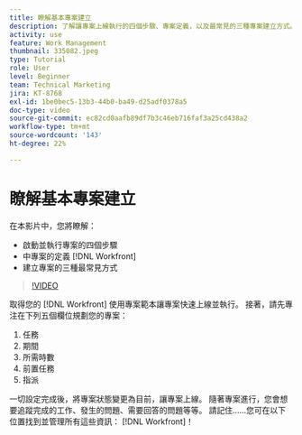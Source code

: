 ```yaml
---
title: 瞭解基本專案建立
description: 了解讓專案上線執行的四個步驟、專案定義，以及最常見的三種專案建立方式。
activity: use
feature: Work Management
thumbnail: 335082.jpeg
type: Tutorial
role: User
level: Beginner
team: Technical Marketing
jira: KT-8768
exl-id: 1be0bec5-13b3-44b0-ba49-d25adf0378a5
doc-type: video
source-git-commit: ec82cd0aafb89df7b3c46eb716faf3a25cd438a2
workflow-type: tm+mt
source-wordcount: '143'
ht-degree: 22%

---
```


# 瞭解基本專案建立

在本影片中，您將瞭解：

* 啟動並執行專案的四個步驟
* 中專案的定義 [!DNL Workfront]
* 建立專案的三種最常見方式

>[!VIDEO](https://video.tv.adobe.com/v/335082/?quality=12&learn=on)

取得您的 [!DNL  Workfront] 使用專案範本讓專案快速上線並執行。 接著，請先專注在下列五個欄位規劃您的專案：

1. 任務
1. 期間
1. 所需時數
1. 前置任務
1. 指派

一切設定完成後，將專案狀態變更為目前，讓專案上線。 隨著專案進行，您會想要追蹤完成的工作、發生的問題、需要回答的問題等等。 請記住……您可在以下位置找到並管理所有這些資訊： [!DNL Workfront]！
